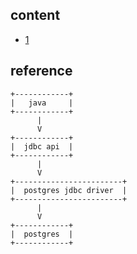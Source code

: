 ## content

- [1](https://github.com/gaoxinge/something/tree/master/learn%20java/learn%20java%20third-party%20library/postgres%20jdbc%20driver/1)

## reference

```
+------------+
|   java     |
+------------+
      |
      V
+------------+
|  jdbc api  |
+------------+
      |
      V
+------------------------+
|  postgres jdbc driver  |
+------------------------+
      |
      V
+------------+
|  postgres  |
+------------+
```